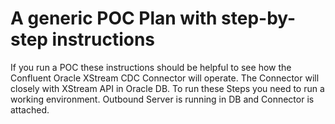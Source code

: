 # A generic POC Plan with step-by-step instructions

If you run a POC these instructions should be helpful to see how the Confluent Oracle XStream CDC Connector will operate. The Connector will closely with XStream API in Oracle DB.
To run these Steps you need to run a working environment. Outbound Server is running in DB and Connector is attached.
